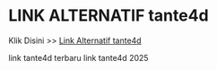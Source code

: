 # LINK ALTERNATIF tante4d

Klik Disini >> <a href="https://linksto.pages.dev/">Link Alternatif tante4d </a>

link tante4d terbaru
link tante4d 2025